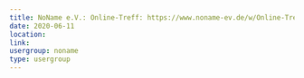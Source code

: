 ```yaml
---
title: NoName e.V.: Online-Treff: https://www.noname-ev.de/w/Online-Treff
date: 2020-06-11
location: 
link: 
usergroup: noname
type: usergroup
---
```

